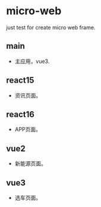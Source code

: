 # micro-web
just test for create micro web frame.

## main

+ 主应用，vue3.

## react15

+ 资讯页面。

## react16

+ APP页面。

## vue2

+ 新能源页面。

## vue3

+ 选车页面。
